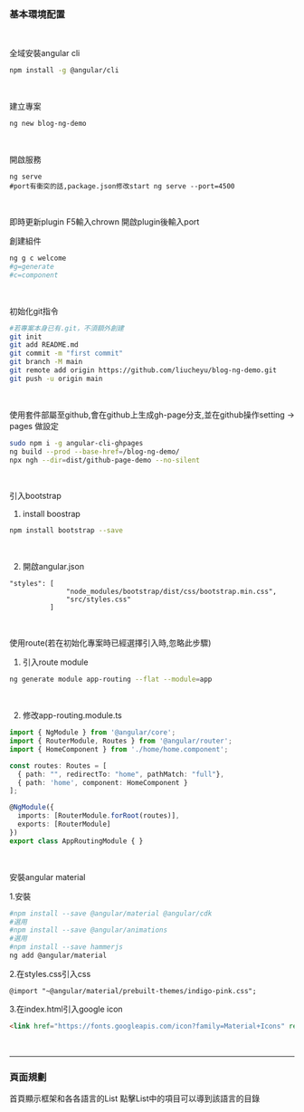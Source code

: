 ### 基本環境配置
&nbsp;

全域安裝angular cli

~~~bash
npm install -g @angular/cli
~~~
&nbsp;

建立專案 

~~~bash
ng new blog-ng-demo
~~~
&nbsp;

開啟服務

~~~
ng serve
#port有衝突的話,package.json修改start ng serve --port=4500
~~~
&nbsp;

即時更新plugin
F5輸入chrown
開啟plugin後輸入port
&nbsp;

創建組件

~~~bash
ng g c welcome
#g=generate
#c=component
~~~
&nbsp;


初始化git指令

~~~bash
#若專案本身已有.git，不須額外創建
git init
git add README.md
git commit -m "first commit"
git branch -M main
git remote add origin https://github.com/liucheyu/blog-ng-demo.git
git push -u origin main
~~~
&nbsp;

使用套件部屬至github,會在github上生成gh-page分支,並在github操作setting -> pages 做設定

~~~bash
sudo npm i -g angular-cli-ghpages
ng build --prod --base-href=/blog-ng-demo/
npx ngh --dir=dist/github-page-demo --no-silent
~~~
&nbsp;

引入bootstrap

1. install boostrap

~~~bash
npm install bootstrap --save
~~~
&nbsp;

2. 開啟angular.json

~~~
"styles": [
              "node_modules/bootstrap/dist/css/bootstrap.min.css",
              "src/styles.css"
          ]
~~~
&nbsp;

使用route(若在初始化專案時已經選擇引入時,忽略此步驟)

1. 引入route module

~~~bash
ng generate module app-routing --flat --module=app
~~~
&nbsp;

2. 修改app-routing.module.ts

~~~typescript
import { NgModule } from '@angular/core';
import { RouterModule, Routes } from '@angular/router';
import { HomeComponent } from './home/home.component';

const routes: Routes = [
  { path: "", redirectTo: "home", pathMatch: "full"},
  { path: 'home', component: HomeComponent }
];

@NgModule({
  imports: [RouterModule.forRoot(routes)],
  exports: [RouterModule]
})
export class AppRoutingModule { }
~~~
&nbsp;

安裝angular material

1.安裝

~~~bash
#npm install --save @angular/material @angular/cdk
#選用
#npm install --save @angular/animations
#選用
#npm install --save hammerjs
ng add @angular/material
~~~

2.在styles.css引入css

~~~
@import "~@angular/material/prebuilt-themes/indigo-pink.css";
~~~

3.在index.html引入google icon

~~~html
<link href="https://fonts.googleapis.com/icon?family=Material+Icons" rel="stylesheet">
~~~ 
&nbsp;

---

### 頁面規劃

首頁顯示框架和各各語言的List
點擊List中的項目可以導到該語言的目錄

   
